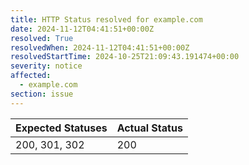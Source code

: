 ```yaml
---
title: HTTP Status resolved for example.com
date: 2024-11-12T04:41:51+00:00Z
resolved: True
resolvedWhen: 2024-11-12T04:41:51+00:00Z
resolvedStartTime: 2024-10-25T21:09:43.191474+00:00
severity: notice
affected:
  - example.com
section: issue
---
```


| Expected Statuses | Actual Status  |
|-------------------|----------------|
| 200, 301, 302 | 200 |
